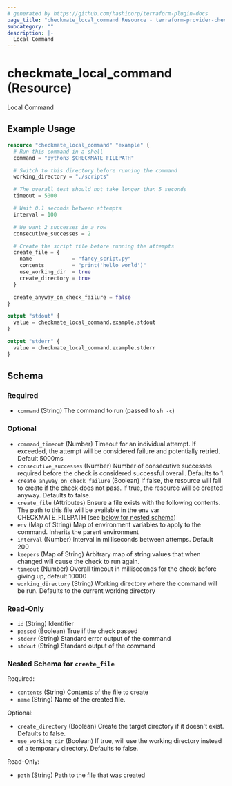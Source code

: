 ```yaml
---
# generated by https://github.com/hashicorp/terraform-plugin-docs
page_title: "checkmate_local_command Resource - terraform-provider-checkmate"
subcategory: ""
description: |-
  Local Command
---
```


# checkmate_local_command (Resource)

Local Command

## Example Usage

```terraform
resource "checkmate_local_command" "example" {
  # Run this command in a shell
  command = "python3 $CHECKMATE_FILEPATH"

  # Switch to this directory before running the command
  working_directory = "./scripts"

  # The overall test should not take longer than 5 seconds
  timeout = 5000

  # Wait 0.1 seconds between attempts
  interval = 100

  # We want 2 successes in a row
  consecutive_successes = 2

  # Create the script file before running the attempts
  create_file = {
    name             = "fancy_script.py"
    contents         = "print('hello world')"
    use_working_dir  = true
    create_directory = true
  }

  create_anyway_on_check_failure = false
}

output "stdout" {
  value = checkmate_local_command.example.stdout
}

output "stderr" {
  value = checkmate_local_command.example.stderr
}
```

<!-- schema generated by tfplugindocs -->
## Schema

### Required

- `command` (String) The command to run (passed to `sh -c`)

### Optional

- `command_timeout` (Number) Timeout for an individual attempt. If exceeded, the attempt will be considered failure and potentially retried. Default 5000ms
- `consecutive_successes` (Number) Number of consecutive successes required before the check is considered successful overall. Defaults to 1.
- `create_anyway_on_check_failure` (Boolean) If false, the resource will fail to create if the check does not pass. If true, the resource will be created anyway. Defaults to false.
- `create_file` (Attributes) Ensure a file exists with the following contents. The path to this file will be available in the env var CHECKMATE_FILEPATH (see [below for nested schema](#nestedatt--create_file))
- `env` (Map of String) Map of environment variables to apply to the command. Inherits the parent environment
- `interval` (Number) Interval in milliseconds between attemps. Default 200
- `keepers` (Map of String) Arbitrary map of string values that when changed will cause the check to run again.
- `timeout` (Number) Overall timeout in milliseconds for the check before giving up, default 10000
- `working_directory` (String) Working directory where the command will be run. Defaults to the current working directory

### Read-Only

- `id` (String) Identifier
- `passed` (Boolean) True if the check passed
- `stderr` (String) Standard error output of the command
- `stdout` (String) Standard output of the command

<a id="nestedatt--create_file"></a>
### Nested Schema for `create_file`

Required:

- `contents` (String) Contents of the file to create
- `name` (String) Name of the created file.

Optional:

- `create_directory` (Boolean) Create the target directory if it doesn't exist. Defaults to false.
- `use_working_dir` (Boolean) If true, will use the working directory instead of a temporary directory. Defaults to false.

Read-Only:

- `path` (String) Path to the file that was created


